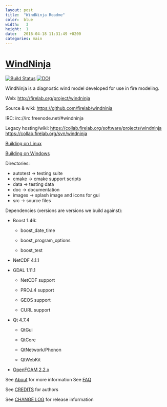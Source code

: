 ```yaml
---
layout: post
title:  "WindNinja Readme"
color:  blue
width:   3
height:  1
date:   2016-04-18 11:31:49 +0200
categories: main
---
```

[WindNinja](http://firelab.org/project/windninja)
=========
[![Build Status](https://travis-ci.org/firelab/windninja.svg?branch=master)](https://travis-ci.org/firelab/windninja)
[![DOI](https://zenodo.org/badge/21244/firelab/windninja.svg)](https://zenodo.org/badge/latestdoi/21244/firelab/windninja)

WindNinja is a diagnostic wind model developed for use in fire modeling.

Web:
http://firelab.org/project/windninja

Source & wiki:
https://github.com/firelab/windninja

IRC:
irc://irc.freenode.net/#windninja

Legacy hosting/wiki:
https://collab.firelab.org/software/projects/windninja
https://collab.firelab.org/svn/windninja


[Building on Linux](https://github.com/firelab/windninja/wiki/Building-WindNinja-on-Linux)

[Building on Windows](https://github.com/firelab/windninja/wiki/Building-WindNinja-on-Windows-using-the-MSVC-compiler-and-gisinternals.com-dependencies)

Directories:
 * autotest    -> testing suite
 * cmake       -> cmake support scripts
 * data        -> testing data
 * doc         -> documentation
 * images      -> splash image and icons for gui
 * src         -> source files

Dependencies (versions are versions we build against):


 * Boost 1.46:


    * boost_date_time


    * boost_program_options


    * boost_test


 * NetCDF 4.1.1


 * GDAL 1.11.1


    * NetCDF support


    * PROJ.4 support


    * GEOS support


    * CURL support


 * Qt 4.7.4


    * QtGui


    * QtCore


    * QtNetwork/Phonon



    * QtWebKit


 * [OpenFOAM 2.2.x](https://github.com/OpenFOAM/OpenFOAM-2.2.x)

See [About](http://firelab.github.io/windninja/about/) for more information
See [FAQ](http://firelab.github.io/windninja/faq/)

See [CREDITS](http://firelab.org/project/windninja) for authors

See [CHANGE LOG](http://firelab.github.io/windninja/log/) for release information
